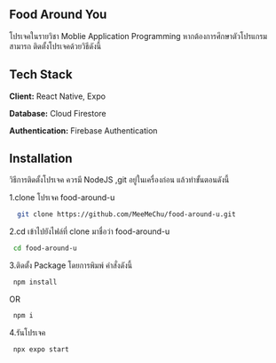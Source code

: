## Food Around You
โปรเจคในรายวิชา Moblie Application Programming
หากต้องการศึกษาตัวโปรแกรม สามารถ ติดตั้งโปรเจคด้วยวิธีดังนี้


## Tech Stack

**Client:** React Native, Expo

**Database:** Cloud Firestore

**Authentication:** Firebase Authentication

## Installation

วิธีการติดตั้งโปรเจค ควรมี NodeJS ,git อยู่ในเครื่องก่อน แล้วทำขั้นตอนดังนี้

1.clone โปรเจค food-around-u
```bash
  git clone https://github.com/MeeMeChu/food-around-u.git
```

2.cd เข้าไปยังไฟล์ที่ clone มาชื่อว่า food-around-u
```bash
 cd food-around-u
```

3.ติดตั้ง Package โดยการพิมพ์ คำสั่งดังนี้
```bash
 npm install
```
OR
```bash
 npm i
```

4.รันโปรเจค
```bash
 npx expo start
```

    